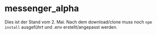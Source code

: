 # messenger_alpha

Dies ist der Stand vom 2. Mai.
Nach dem download/clone muss noch `npm install` ausgeführt und .env erstellt/angepasst werden.

